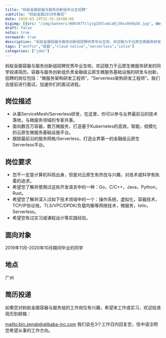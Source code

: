 ```yaml
---
title: "蚂蚁金服容器与服务创新组毕业生招聘"
subtitle: "蚂蚁金服2019年春招"
date: 2019-03-19T15:35:18+08:00
bigimg: [{src: "/img/banners/006tKfTcly1g185lwdca0j30xc0k0q58.jpg", desc: "蚂蚁金服吉祥物"}]
draft: false
notoc: true
noreward: true
description: "蚂蚁金服容器与服务创新组招聘优秀毕业生啦，欢迎致力于云原生微服务研发的同学投递简历。容器与服务创新组负责金融级云原生微服务基础设施的研发与创新，招聘的岗位包括：【微服务架构研发工程师】、【Serverless架构研发工程师】。我们会提前进行面试，加速你们的面试进程。"
tags: ["antfin","容器","cloud native","serverless","istio"]
categories: ["jobs"]
---
```


蚂蚁金服容器与服务创新组招聘优秀毕业生啦，欢迎致力于云原生微服务研发的同学投递简历。容器与服务创新组负责金融级云原生微服务基础设施的研发与创新，招聘的岗位包括：“微服务架构研发工程师”，“Serverless架构研发工程师”。我们会提前进行面试，加速你们的面试进程。

## 岗位描述

- 从事ServiceMesh/Serverless研发，在这里，你可以参与业界最前沿的技术落地，与微服务领域的专家共事。
- 面向数百万容器，数万微服务，打造基于Kubernetes的高效，智能，规模化的云原生微服务基础设施平台。
- 跟踪最前沿的服务网格/Serverless，打造业界第一的金融级云原生Serverless平台。

## 岗位要求

- 您不一定是计算机科班出身，但是对云原生有热忱与兴趣，对技术或科学有执着的追求。
- 希望您了解并使用过这些开发语言中的一种：Go，C/C++，Java，Python，Rust。
- 希望您了解并深入过如下技术领域中的一个：操作系统，虚拟化，容器技术，TCP/IP协议栈，TLS/VPC/DPDK/负载均衡等网络技术，微服务，Istio，Serverless。
- 希望您有过实习或课程设计等实践经验。  

## 面向对象

2019年11月-2020年10月期间毕业的同学

## 地点

广州

## 简历投递

如果您对蚂蚁金服容器与服务组的工作岗位有兴趣，希望来工作或实习，欢迎投递简历到邮箱：

<mailto:bin.zengb@alibaba-inc.com> 我们会在3个工作日内回复您，信中请注明您希望从事的工作方向。
